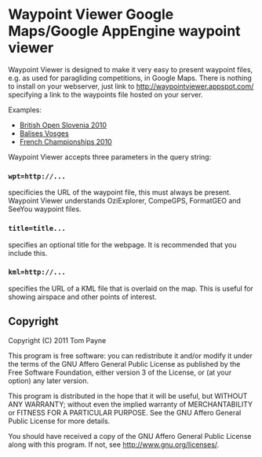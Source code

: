 Waypoint Viewer  Google Maps/Google AppEngine waypoint viewer
=============================================================

Waypoint Viewer is designed to make it very easy to present waypoint files,
e.g. as used for paragliding competitions, in Google Maps.  There is nothing to
install on your webserver, just link to http://waypointviewer.appspot.com/
specifying a link to the waypoints file hosted on your server.

Examples:
* [British Open Slovenia 2010](http://waypointviewer.appspot.com/?title=British%20Open%20Slovenia%202010&wpt=http://www.slovenia-pgopen.com/downloads/Kobarid_Lijak.cup)
* [Balises Vosges](http://waypointviewer.appspot.com/?title=Balises%20Vosges&wpt=http://lavl.free.fr/documents/Balises-Vosges.wpt&kml=http://lavl.free.fr/documents/EspaceAerienVosges.kml)
* [French Championships 2010](http://waypointviewer.appspot.com/?title=French%20Championships%202010&wpt=http://parapente.ffvl.fr/compet/1405/balises)

Waypoint Viewer accepts three parameters in the query string:

### `wpt=http://...`

specificies the URL of the waypoint file, this must always be present.
Waypoint Viewer understands OziExplorer, CompeGPS, FormatGEO and SeeYou
waypoint files.

### `title=title...`

specifies an optional title for the webpage.  It is recommended that you
include this.

### `kml=http://...`

specifies the URL of a KML file that is overlaid on the map.  This is useful
for showing airspace and other points of interest.

Copyright
---------

Copyright (C) 2011  Tom Payne

This program is free software: you can redistribute it and/or modify it under
the terms of the GNU Affero General Public License as published by the Free
Software Foundation, either version 3 of the License, or (at your option) any
later version.

This program is distributed in the hope that it will be useful, but WITHOUT ANY
WARRANTY; without even the implied warranty of MERCHANTABILITY or FITNESS FOR A
PARTICULAR PURPOSE.  See the GNU Affero General Public License for more
details.

You should have received a copy of the GNU Affero General Public License along
with this program.  If not, see <http://www.gnu.org/licenses/>.

